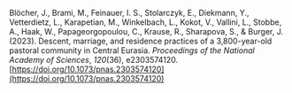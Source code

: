 Blöcher, J., Brami, M., Feinauer, I. S., Stolarczyk, E., Diekmann, Y., Vetterdietz, L., Karapetian, M., Winkelbach, L., Kokot, V., Vallini, L., Stobbe, A., Haak, W., Papageorgopoulou, C., Krause, R., Sharapova, S., & Burger, J. (2023). Descent, marriage, and residence practices of a 3,800-year-old pastoral community in Central Eurasia. *Proceedings of the National Academy of Sciences*, *120*(36), e2303574120. [https://doi.org/10.1073/pnas.2303574120](https://doi.org/10.1073/pnas.2303574120)
